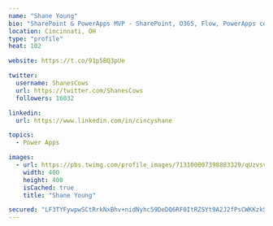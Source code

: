 ```yaml
---
name: "Shane Young"
bio: "SharePoint & PowerApps MVP - SharePoint, O365, Flow, PowerApps consulting? @PowerApps911 | Pure Snark? You found it."
location: Cincinnati, OH
type: "profile"
heat: 102

website: https://t.co/91p5BQ3pUe

twitter:
  username: ShanesCows
  url: https://twitter.com/ShanesCows
  followers: 16032

linkedin:
  url: https://www.linkedin.com/in/cincyshane

topics:
  - Power Apps

images:
  - url: https://pbs.twimg.com/profile_images/713100007398883329/qUzvsvQ3_400x400.jpg
    width: 400
    height: 400
    isCached: true
    title: "Shane Young"

secured: "LF3TYFywpwSCtRrkNxBhv+nidNyhc59DeDQ6RF0ItRZSYt9A2J2fPsCWKKzkSL2glTraBZwAXamIyKavFJ13dMCH7Lk12WpqldJbN0y5OC/WT58m12yYx+CeRc8RDLCRM/nmTSVb7npeGDBvQGNC3gQ70N6osQO9knWt9FeEz7hWGFwstZKFT0PaIpn5lAIb9fdZiG2+qPgMCdbsLCd3jNh9cKmil1XJf5LyVHrE1a1+Skg0fs3z7+rJ32ogi90S6TC/eeRCmRfAuQTyVOmRK7L7SNbbczuKtWKoSazmtxLgEUVJTX4Yd/ugQ5SQOiY7S3Hcusg6KS6R2j1FEr232UlYlobfGoOa7dfXHFn7s6W08diJ4Q/c6D9XVJjZSSrgGwHnSlwRPETHhKZjUGPtJK69ZhiyGY6DeoOsI0lpHHM=;3/7/+JIesjFssH8x5tmkKA=="
---
```


